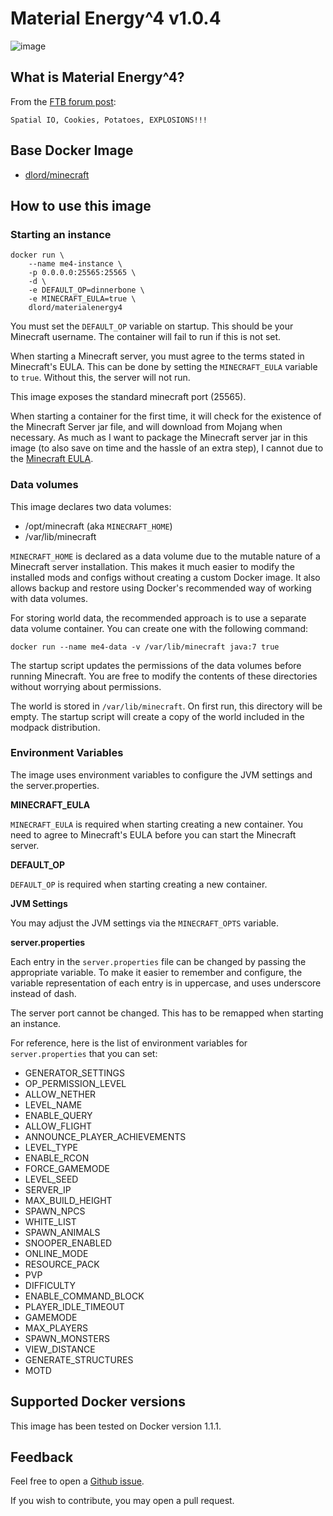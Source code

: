 Material Energy^4 v1.0.4
========================

![image](https://i.imgur.com/RmehAcr.jpg)


What is Material Energy^4?
--------------------------

From the [FTB forum post][]:

    Spatial IO, Cookies, Potatoes, EXPLOSIONS!!!


Base Docker Image
-----------------

* [dlord/minecraft][]


How to use this image
---------------------

### Starting an instance ###

    docker run \
        --name me4-instance \
        -p 0.0.0.0:25565:25565 \
        -d \
        -e DEFAULT_OP=dinnerbone \
        -e MINECRAFT_EULA=true \
        dlord/materialenergy4

You must set the `DEFAULT_OP` variable on startup. This should be your
Minecraft username. The container will fail to run if this is not set.

When starting a Minecraft server, you must agree to the terms stated in
Minecraft's EULA. This can be done by setting the `MINECRAFT_EULA` variable
to `true`. Without this, the server will not run.

This image exposes the standard minecraft port (25565).

When starting a container for the first time, it will check for the existence of
the Minecraft Server jar file, and will download from Mojang when necessary. As
much as I want to package the Minecraft server jar in this image (to also save
on time and the hassle of an extra step), I cannot due to the [Minecraft EULA][]. 

### Data volumes ###

This image declares two data volumes:

* /opt/minecraft (aka `MINECRAFT_HOME`)
* /var/lib/minecraft

`MINECRAFT_HOME` is declared as a data volume due to the mutable nature of a
Minecraft server installation. This makes it much easier to modify the installed
mods and configs without creating a custom Docker image. It also allows backup
and restore using Docker's recommended way of working with data volumes.

For storing world data, the recommended approach is to use a separate data
volume container. You can create one with the following command:

    docker run --name me4-data -v /var/lib/minecraft java:7 true

The startup script updates the permissions of the data volumes before running
Minecraft. You are free to modify the contents of these directories without
worrying about permissions.

The world is stored in `/var/lib/minecraft`. On first run, this directory will
be empty. The startup script will create a copy of the world included in the
modpack distribution.

### Environment Variables ###

The image uses environment variables to configure the JVM settings and the
server.properties.

**MINECRAFT_EULA**

`MINECRAFT_EULA` is required when starting creating a new container. You need to
agree to Minecraft's EULA before you can start the Minecraft server.

**DEFAULT_OP**

`DEFAULT_OP` is required when starting creating a new container.

**JVM Settings**

You may adjust the JVM settings via the `MINECRAFT_OPTS` variable.

**server.properties**

Each entry in the `server.properties` file can be changed by passing the
appropriate variable. To make it easier to remember and configure, the variable
representation of each entry is in uppercase, and uses underscore instead
of dash.

The server port cannot be changed. This has to be remapped when starting an
instance.

For reference, here is the list of environment variables for `server.properties`
that you can set:

* GENERATOR_SETTINGS
* OP_PERMISSION_LEVEL
* ALLOW_NETHER
* LEVEL_NAME
* ENABLE_QUERY
* ALLOW_FLIGHT
* ANNOUNCE_PLAYER_ACHIEVEMENTS
* LEVEL_TYPE
* ENABLE_RCON
* FORCE_GAMEMODE
* LEVEL_SEED
* SERVER_IP
* MAX_BUILD_HEIGHT
* SPAWN_NPCS
* WHITE_LIST
* SPAWN_ANIMALS
* SNOOPER_ENABLED
* ONLINE_MODE
* RESOURCE_PACK
* PVP
* DIFFICULTY
* ENABLE_COMMAND_BLOCK
* PLAYER_IDLE_TIMEOUT
* GAMEMODE
* MAX_PLAYERS
* SPAWN_MONSTERS
* VIEW_DISTANCE
* GENERATE_STRUCTURES
* MOTD


Supported Docker versions
-------------------------

This image has been tested on Docker version 1.1.1.


Feedback
--------

Feel free to open a [Github issue][].

If you wish to contribute, you may open a pull request.


[FTB forum post]: http://forum.feed-the-beast.com/threads/1-7-10-material-energy-4.57967/
[dlord/minecraft]: https://registry.hub.docker.com/u/dlord/minecraft/
[Github issue]: https://github.com/dlord/minecraft-docker/issues
[Minecraft EULA]: https://account.mojang.com/documents/minecraft_eula
